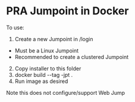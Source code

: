 # PRA Jumpoint in Docker

To use:

1. Create a new Jumpoint in /login
  * Must be a Linux Jumpoint
  * Recommended to create a clustered Jumpoint
2. Copy installer to this folder
3. docker build --tag <site>-jpt .
4. Run image as desired

Note this does not configure/support Web Jump

